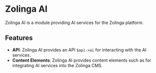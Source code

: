 # Zolinga AI

Zolinga AI is a module providing AI services for the Zolinga platform. 

## Features

- **API**: Zolinga AI provides an API `$api->ai` for interacting with the AI services.
- **Content Elements**: Zolinga AI provides content elements such as [<ai-text>](:ref:event:cms:content:ai-text) for integrating AI services into the Zolinga CMS.